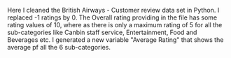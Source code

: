 Here I cleaned the British Airways - Customer review data set in Python.
I replaced -1 ratings by 0.
The Overall rating providing in the file has some rating values of 10, where as there is only a maximum rating of 5 for all the sub-categories like Canbin staff service, Entertainment, Food and Beverages etc.
I generated a new variable "Average Rating" that shows the average pf all the 6 sub-categories.
